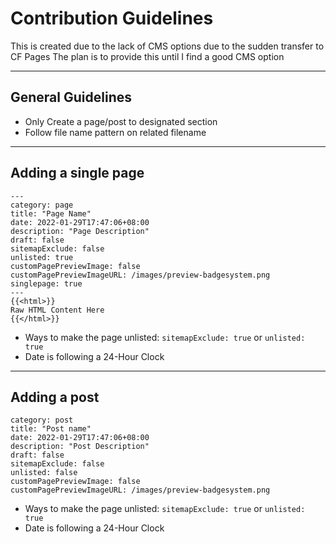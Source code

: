 # Contribution Guidelines     
This is created due to the lack of CMS options due to the sudden transfer to CF Pages
The plan is to provide this until I find a good CMS option

---
## General Guidelines
- Only Create a page/post to designated section
- Follow file name pattern on related filename
---
## Adding a single page

```
---
category: page
title: "Page Name"
date: 2022-01-29T17:47:06+08:00
description: "Page Description"
draft: false
sitemapExclude: false
unlisted: true
customPagePreviewImage: false
customPagePreviewImageURL: /images/preview-badgesystem.png
singlepage: true
---
{{<html>}}
Raw HTML Content Here
{{</html>}}
```
- Ways to make the page unlisted: ```sitemapExclude: true``` or ```unlisted: true```
- Date is following a 24-Hour Clock 
---

## Adding a post
```
category: post
title: "Post name"
date: 2022-01-29T17:47:06+08:00
description: "Post Description"
draft: false
sitemapExclude: false
unlisted: false
customPagePreviewImage: false
customPagePreviewImageURL: /images/preview-badgesystem.png
```
- Ways to make the page unlisted: ```sitemapExclude: true``` or ```unlisted: true```
- Date is following a 24-Hour Clock
